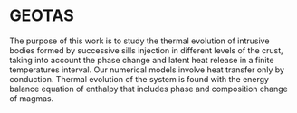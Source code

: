 # GEOTAS
The purpose of this work is to study the thermal evolution of intrusive bodies formed by
successive sills injection in different levels of the crust, taking into account the phase change
and latent heat release in a finite temperatures interval. Our numerical models involve heat
transfer only by conduction. Thermal evolution of the system is found with the energy balance
equation of enthalpy that includes phase and composition change of magmas. 
